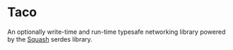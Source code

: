 # Taco
An optionally write-time and run-time typesafe networking library powered by the [Squash](https://data-oriented-house.github.io/Squash/) serdes library.
